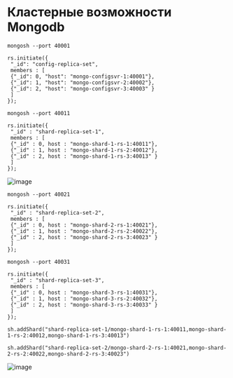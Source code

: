 # Кластерные возможности Mongodb

```
mongosh --port 40001
```
```
rs.initiate({
 "_id": "config-replica-set",
 members : [
 {"_id": 0, "host": "mongo-configsvr-1:40001"},
 {"_id": 1, "host": "mongo-configsvr-2:40002"},
 {"_id": 2, "host": "mongo-configsvr-3:40003" }
 ]
});
```

```
mongosh --port 40011
```
```
rs.initiate({
 "_id" : "shard-replica-set-1",
 members : [
 {"_id" : 0, host : "mongo-shard-1-rs-1:40011"},
 {"_id" : 1, host : "mongo-shard-1-rs-2:40012"},
 {"_id" : 2, host : "mongo-shard-1-rs-3:40013" }
 ]
});
```
![image](https://github.com/user-attachments/assets/14194df2-9397-4b69-9352-342ebc4932f2)


```
mongosh --port 40021
```
```
rs.initiate({
 "_id" : "shard-replica-set-2",
 members : [
 {"_id" : 0, host : "mongo-shard-2-rs-1:40021"},
 {"_id" : 1, host : "mongo-shard-2-rs-2:40022"},
 {"_id" : 2, host : "mongo-shard-2-rs-3:40023" }
 ]
});
```

```
mongosh --port 40031
```
```
rs.initiate({
 "_id" : "shard-replica-set-3",
 members : [
 {"_id" : 0, host : "mongo-shard-3-rs-1:40031"},
 {"_id" : 1, host : "mongo-shard-3-rs-2:40032"},
 {"_id" : 2, host : "mongo-shard-3-rs-3:40033" }
 ]
});

```
```
sh.addShard("shard-replica-set-1/mongo-shard-1-rs-1:40011,mongo-shard-1-rs-2:40012,mongo-shard-1-rs-3:40013")
```

```
sh.addShard("shard-replica-set-2/mongo-shard-2-rs-1:40021,mongo-shard-2-rs-2:40022,mongo-shard-2-rs-3:40023")
```

![image](https://github.com/user-attachments/assets/15166f28-07bf-44b7-9d0a-dc4f08a6416e)

